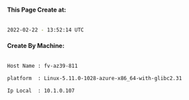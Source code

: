 
   
#### This Page Create at:

```bash

2022-02-22 - 13:52:14 UTC

```

#### Create By Machine:

```bash

Host Name : fv-az39-811

platform  : Linux-5.11.0-1028-azure-x86_64-with-glibc2.31

Ip Local  : 10.1.0.107

```

